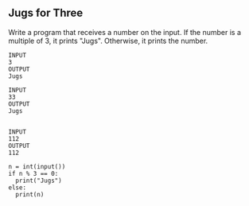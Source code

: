 ## Jugs for Three
Write a program that receives a number on the input.
If the number is a multiple of 3, it prints "Jugs". 
Otherwise, it prints the number.

```
INPUT 
3 
OUTPUT
Jugs

INPUT 
33
OUTPUT
Jugs


INPUT 
112
OUTPUT
112
```


```
n = int(input())
if n % 3 == 0:
  print("Jugs")
else:
  print(n)
```
